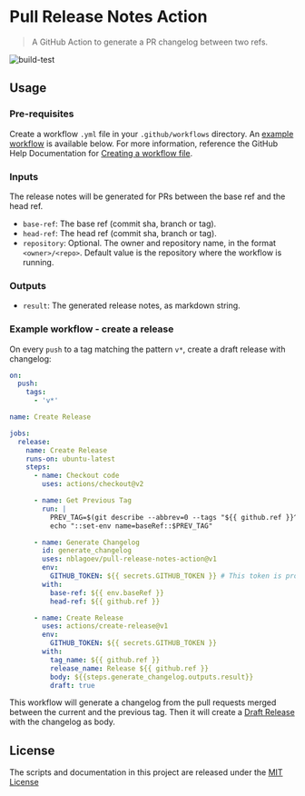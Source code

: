 # Pull Release Notes Action

> A GitHub Action to generate a PR changelog between two refs.

![build-test](https://github.com/nblagoev/pull-release-notes-action/workflows/build-test/badge.svg)

## Usage
### Pre-requisites
Create a workflow `.yml` file in your `.github/workflows` directory. An [example workflow](#example-workflow---create-a-release) is available below. For more information, reference the GitHub Help Documentation for [Creating a workflow file](https://help.github.com/en/articles/configuring-a-workflow#creating-a-workflow-file).

### Inputs
The release notes will be generated for PRs between the base ref and the head ref.

- `base-ref`: The base ref (commit sha, branch or tag).
- `head-ref`: The head ref (commit sha, branch or tag).
- `repository`: Optional. The owner and repository name, in the format `<owner>/<repo>`. Default value is the repository where the workflow is running.

### Outputs
- `result`: The generated release notes, as markdown string.

### Example workflow - create a release
On every `push` to a tag matching the pattern `v*`, create a draft release with changelog:

```yaml
on:
  push:
    tags:
      - 'v*'

name: Create Release

jobs:
  release:
    name: Create Release
    runs-on: ubuntu-latest
    steps:
      - name: Checkout code
        uses: actions/checkout@v2

      - name: Get Previous Tag
        run: |
          PREV_TAG=$(git describe --abbrev=0 --tags "${{ github.ref }}^")
          echo "::set-env name=baseRef::$PREV_TAG"

      - name: Generate Changelog
        id: generate_changelog
        uses: nblagoev/pull-release-notes-action@v1
        env:
          GITHUB_TOKEN: ${{ secrets.GITHUB_TOKEN }} # This token is provided by Actions, you do not need to create your own token
        with:
          base-ref: ${{ env.baseRef }}
          head-ref: ${{ github.ref }}

      - name: Create Release
        uses: actions/create-release@v1
        env:
          GITHUB_TOKEN: ${{ secrets.GITHUB_TOKEN }}
        with:
          tag_name: ${{ github.ref }}
          release_name: Release ${{ github.ref }}
          body: ${{steps.generate_changelog.outputs.result}}
          draft: true
```

This workflow will generate a changelog from the pull requests merged between the current and the previous tag. Then it will create a [Draft Release](https://help.github.com/en/articles/creating-releases) with the changelog as body.

## License
The scripts and documentation in this project are released under the [MIT License](LICENSE)
